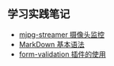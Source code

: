 学习实践笔记
---
* [mjpg-streamer 摄像头监控](/document/mjpg-streamer.md) 
* [MarkDown 基本语法](/document/markdown.md)
* [form-validation 插件的使用](/document/form-validation.md)